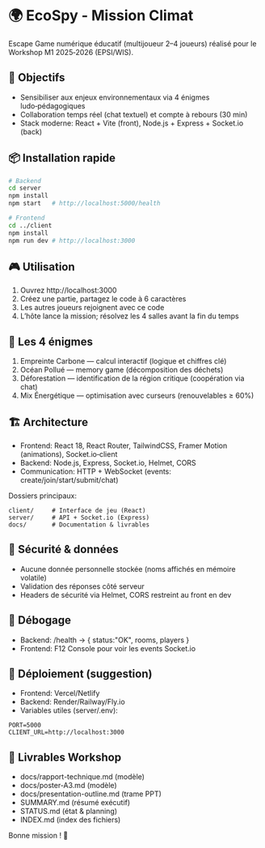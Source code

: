# 🌍 EcoSpy - Mission Climat

Escape Game numérique éducatif (multijoueur 2–4 joueurs) réalisé pour le Workshop M1 2025‑2026 (EPSI/WIS).

## 🎯 Objectifs
- Sensibiliser aux enjeux environnementaux via 4 énigmes ludo‑pédagogiques
- Collaboration temps réel (chat textuel) et compte à rebours (30 min)
- Stack moderne: React + Vite (front), Node.js + Express + Socket.io (back)

## 📦 Installation rapide
```bash
# Backend
cd server
npm install
npm start   # http://localhost:5000/health

# Frontend
cd ../client
npm install
npm run dev # http://localhost:3000
```

## 🎮 Utilisation
1. Ouvrez http://localhost:3000
2. Créez une partie, partagez le code à 6 caractères
3. Les autres joueurs rejoignent avec ce code
4. L’hôte lance la mission; résolvez les 4 salles avant la fin du temps

## 🧩 Les 4 énigmes
1. Empreinte Carbone — calcul interactif (logique et chiffres clé)
2. Océan Pollué — memory game (décomposition des déchets)
3. Déforestation — identification de la région critique (coopération via chat)
4. Mix Énergétique — optimisation avec curseurs (renouvelables ≥ 60%)

## 🏗️ Architecture
- Frontend: React 18, React Router, TailwindCSS, Framer Motion (animations), Socket.io‑client
- Backend: Node.js, Express, Socket.io, Helmet, CORS
- Communication: HTTP + WebSocket (events: create/join/start/submit/chat)

Dossiers principaux:
```
client/     # Interface de jeu (React)
server/     # API + Socket.io (Express)
docs/       # Documentation & livrables
```

## 🔐 Sécurité & données
- Aucune donnée personnelle stockée (noms affichés en mémoire volatile)
- Validation des réponses côté serveur
- Headers de sécurité via Helmet, CORS restreint au front en dev

## 🧪 Débogage
- Backend: /health → { status:"OK", rooms, players }
- Frontend: F12 Console pour voir les events Socket.io

## 🚢 Déploiement (suggestion)
- Frontend: Vercel/Netlify
- Backend: Render/Railway/Fly.io
- Variables utiles (server/.env):
```
PORT=5000
CLIENT_URL=http://localhost:3000
```

## 📝 Livrables Workshop
- docs/rapport-technique.md (modèle)
- docs/poster-A3.md (modèle)
- docs/presentation-outline.md (trame PPT)
- SUMMARY.md (résumé exécutif)
- STATUS.md (état & planning)
- INDEX.md (index des fichiers)


Bonne mission ! 🚀
